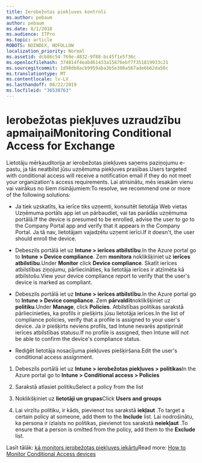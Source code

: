 ```yaml
---
title: Ierobežotas piekļuves kontroli
ms.author: pebaum
author: pebaum
ms.date: 8/1/2018
ms.audience: ITPro
ms.topic: article
ROBOTS: NOINDEX, NOFOLLOW
localization_priority: Normal
ms.assetid: dcb86c54-769e-4832-9f88-bc45f1e5f36c
ms.openlocfilehash: 374814f4eabd61433a15876ebf7f351819933c21
ms.sourcegitcommit: 1d98db8acb9959aba3b5e308a567ade6b62da56c
ms.translationtype: MT
ms.contentlocale: lv-LV
ms.lasthandoff: 08/22/2019
ms.locfileid: "36538763"
---
```

# <a name="monitoring-conditional-access-for-exchange"></a><span data-ttu-id="1721a-102">Ierobežotas piekļuves uzraudzību apmaiņai</span><span class="sxs-lookup"><span data-stu-id="1721a-102">Monitoring Conditional Access for Exchange</span></span>

<span data-ttu-id="1721a-103">Lietotāju mērķauditorija ar ierobežotas piekļuves saņems paziņojumu e-pastu, ja tās neatbilst jūsu uzņēmuma piekļuves prasības.</span><span class="sxs-lookup"><span data-stu-id="1721a-103">Users targeted with conditional access will receive a notification email if they do not meet your organization's access requirements.</span></span> <span data-ttu-id="1721a-104">Lai atrisinātu, mēs iesakām vienu vai vairākus no šiem risinājumiem:</span><span class="sxs-lookup"><span data-stu-id="1721a-104">To resolve, we recommend one or more of the following solutions:</span></span>
  
- <span data-ttu-id="1721a-105">Ja tiek uzskatīts, ka ierīce tiks uzņemti, konsultēt lietotāja Web vietas Uzņēmuma portāls app iet un pārbaudiet, vai tas parādās uzņēmuma portālā.</span><span class="sxs-lookup"><span data-stu-id="1721a-105">If the device is presumed to be enrolled, advise the user to go to the Company Portal app and verify that it appears in the Company Portal.</span></span> <span data-ttu-id="1721a-106">Ja tā nav, lietotājam vajadzētu uzņemt ierīci.</span><span class="sxs-lookup"><span data-stu-id="1721a-106">If it doesn't, the user should enroll the device.</span></span>
    
- <span data-ttu-id="1721a-107">Debeszils portālā iet uz **Intune \> ierīces atbilstību**.</span><span class="sxs-lookup"><span data-stu-id="1721a-107">In the Azure portal go to **Intune \> Device compliance**.</span></span> <span data-ttu-id="1721a-108">Zem **monitora** noklikšķiniet uz **ierīces atbilstību**.</span><span class="sxs-lookup"><span data-stu-id="1721a-108">Under **Monitor** click **Device compliance**.</span></span> <span data-ttu-id="1721a-109">Skatīt ierīces atbilstības ziņojumu, pārliecināties, ka lietotāja ierīces ir atzīmēta kā atbilstošu.</span><span class="sxs-lookup"><span data-stu-id="1721a-109">View your device compliance report to verify that the user's device is marked as compliant.</span></span> 
    
- <span data-ttu-id="1721a-110">Debeszils portālā iet uz **Intune \> ierīces atbilstību**.</span><span class="sxs-lookup"><span data-stu-id="1721a-110">In the Azure portal go to **Intune \> Device compliance**.</span></span> <span data-ttu-id="1721a-111">Zem **pārvaldīt**noklikšķiniet uz **politiku**.</span><span class="sxs-lookup"><span data-stu-id="1721a-111">Under **Manage**, click **Policies**.</span></span> <span data-ttu-id="1721a-112">Atbilstības politikas sarakstā pārliecinieties, ka profils ir piešķirts jūsu lietotāja ierīces.</span><span class="sxs-lookup"><span data-stu-id="1721a-112">In the list of compliance policies, verify that a profile is assigned to your user's device.</span></span> <span data-ttu-id="1721a-113">Ja ir piešķirts neviens profils, tad Intune nevarēs apstiprināt ierīces atbilstības statusu.</span><span class="sxs-lookup"><span data-stu-id="1721a-113">If no profile is assigned, then Intune will not be able to confirm the device's compliance status.</span></span> 
    
- <span data-ttu-id="1721a-114">Rediģēt lietotāja nosacījuma piekļuves piešķiršana.</span><span class="sxs-lookup"><span data-stu-id="1721a-114">Edit the user's conditional access assignment.</span></span>
    
1. <span data-ttu-id="1721a-115">Debeszils portālā iet uz **Intune \> ierobežotas piekļuves \> politikas**</span><span class="sxs-lookup"><span data-stu-id="1721a-115">In the Azure portal go to **Intune \> Conditional access \> Policies**</span></span>
    
2. <span data-ttu-id="1721a-116">Sarakstā atlasiet politiku</span><span class="sxs-lookup"><span data-stu-id="1721a-116">Select a policy from the list</span></span>
    
3. <span data-ttu-id="1721a-117">Noklikšķiniet uz **lietotāji un grupas**</span><span class="sxs-lookup"><span data-stu-id="1721a-117">Click **Users and groups**</span></span>
    
4. <span data-ttu-id="1721a-118">Lai virzītu politiku, ir kāds, pievienot tos sarakstā **iekļaut** .</span><span class="sxs-lookup"><span data-stu-id="1721a-118">To target a certain policy at someone, add them to the **Include** list.</span></span> <span data-ttu-id="1721a-119">Lai nodrošinātu, ka persona ir izlaists no politikas, pievienot tos sarakstā **neiekļaut** .</span><span class="sxs-lookup"><span data-stu-id="1721a-119">To ensure that a person is omitted from the policy, add them to the **Exclude** list.</span></span> 
    
<span data-ttu-id="1721a-120">Lasīt tālāk: [kā monitors ierobežotas piekļuves iekārtu](https://docs.microsoft.com/intune/conditional-access-exchange-monitor)</span><span class="sxs-lookup"><span data-stu-id="1721a-120">Read more: [How to Monitor Conditional Access devices](https://docs.microsoft.com/intune/conditional-access-exchange-monitor)</span></span>
  

